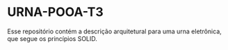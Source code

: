 # URNA-POOA-T3
Esse repositório contém a descrição arquitetural para uma urna eletrônica, que segue os princípios SOLID.
